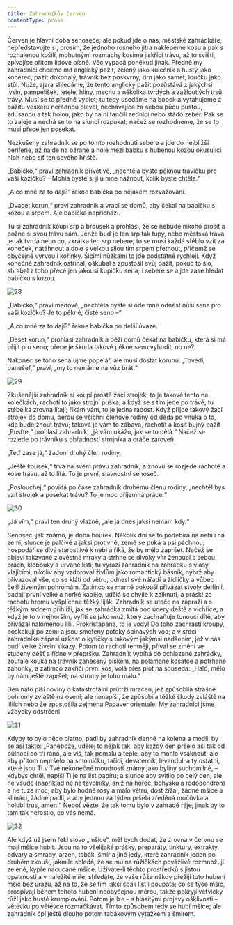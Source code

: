```yaml
---
title: Zahradníkův červen
contentType: prose
---
```


<section>

Červen je hlavní doba senoseče; ale pokud jde o nás, městské zahrádkáře, nepředstavujte si, prosím, že jednoho rosného jitra naklepeme kosu a pak s rozhalenou košilí, mohutnými rozmachy kosíme jiskřící trávu, až to sviští, zpívajíce přitom lidové písně. Věc vypadá poněkud jinak. Předně my zahradníci chceme mít anglický pažit, zelený jako kulečník a hustý jako koberec, pažit dokonalý, trávník bez poskvrny, drn jako samet, loučku jako stůl. Nuže, zjara shledáme, že tento anglický pažit pozůstává z jakýchsi lysin, pampelišek, jetele, hlíny, mechu a několika tvrdých a zažloutlých trsů trávy. Musí se to předně vyplet; tu tedy usedáme na bobek a vytahujeme z pažitu veškeru neřádnou plevel, nechávajíce za sebou půdu pustou, zdusanou a tak holou, jako by na ní tančili zedníci nebo stádo zeber. Pak se to zaleje a nechá se to na slunci rozpukat; načež se rozhodneme, že se to musí přece jen posekat.

Nezkušený zahradník se po tomto rozhodnutí sebere a jde do nejbližší periferie, až najde na ožrané a holé mezi babku s hubenou kozou okusující hloh nebo síť tenisového hřiště.

„Babičko,“ praví zahradník přívětivě, „nechtěla byste pěknou travičku pro vaši kozičku? – Mohla byste si jí u mne nažnout, kolik byste chtěla.“

„A co mně za to dají?“ řekne babička po nějakém rozvažování.

„Dvacet korun,“ praví zahradník a vrací se domů, aby čekal na babičku s kozou a srpem. Ale babička nepřichází.

Tu si zahradník koupí srp a brousek a prohlásí, že se nebude nikoho prosit a požne si svou trávu sám. Jenže buď je ten srp tak tupý, nebo městská tráva je tak tvrdá nebo co, zkrátka ten srp nebere; to se musí každé stéblo vzít za koneček, natáhnout a dole s velkou silou tím srpem přetnout, přičemž se obyčejně vyrvou i kořínky. Šicími nůžkami to jde podstatně rychleji. Když konečně zahradník ostříhal, oškubal a zpustošil svůj pažit, pokud to šlo, shrabal z toho přece jen jakousi kupičku sena; i sebere se a jde zase hledat babičku s kozou.

![28](./resources/28.jpg)  

„Babičko,“ praví medově, „nechtěla byste si ode mne odnést nůši sena pro vaši kozičku? Je to pěkné, čisté seno –“

„A co mně za to dají?“ řekne babička po delší úvaze.

„Deset korun,“ prohlásí zahradník a běží domů čekat na babičku, která si má přijít pro seno; přece je škoda takové pěkné seno vyhodit, no ne?

Nakonec se toho sena ujme popelář, ale musí dostat korunu. „Tovedí, panešef,“ praví, „my to nemáme na vůz brát.“

![29](./resources/29.jpg)  

Zkušenější zahradník si koupí prostě žací strojek; to je takové tento na kolečkách, rachotí to jako strojní puška, a když se s tím jede po trávě, tu stébélka zrovna lítají; říkám vám, to je jedna radost. Když přijde takový žací strojek do domu, perou se všichni členové rodiny od děda po vnuka o to, kdo bude žnout trávu; taková je vám to zábava, rachotit a kosit bujný pažit „Pusťte,“ prohlásí zahradník, „já vám ukážu, jak se to dělá.“ Načež se rozjede po trávníku s obřadností strojníka a oráče zároveň.

„Teď zase já,“ žadoní druhý člen rodiny.

„Ještě kousek,“ trvá na svém právu zahradník, a znovu se rozjede rachotě a kose trávu, až to lítá. To je první, slavnostní senoseč.

„Poslouchej,“ povídá po čase zahradník druhému členu rodiny, „nechtěl bys vzít strojek a posekat trávu? To je moc příjemná práce.“

![30](./resources/30.jpg)  

„Já vím,“ praví ten druhý vlažně, „ale já dnes jaksi nemám kdy.“

Senoseč, jak známo, je doba bouřek. Několik dní se to podebírá na nebi i na zemi; slunce je palčivé a jaksi protivné, země se puká a psi páchnou; hospodář se dívá starostlivě k nebi a říká, že by mělo zapršet. Načež se objeví takzvané zlověstné mraky a strhne se divoký vítr ženoucí s sebou prach, klobouky a urvané listí; tu vyrazí zahradník na zahrádku s vlasy vlajícími, nikoliv aby vzdoroval živlům jako romantický básník, nýbrž aby přivazoval vše, co se klátí od větru, odnesl své nářadí a židličky a vůbec čelil živelným pohromám. Zatímco se marně pokouší přivázat stvoly delfinií, padají první velké a horké kápěje, udělá se chvíle k zalknutí, a prásk! za rachotu hromu vyšplíchne těžký liják. Zahradník se uteče na zápraží a s těžkým srdcem přihlíží, jak se zahrádka zmítá pod údery deště a vichřice; a když je to v nejhorším, vyřítí se jako muž, který zachraňuje tonoucí dítě, aby přivázal nalomenou lilii. Prokristapána, to je vody! Do toho zachrastí kroupy, poskakují po zemi a jsou smeteny potoky špinavých vod; a v srdci zahradníka zápasí úzkost o kytičky s takovým jakýmsi nadšením, jež v nás budí velké živelní úkazy. Potom to rachotí temněji, příval se změní ve studený déšť a řídne v přepršku. Zahradník vybíhá do ochlazené zahrádky, zoufale kouká na trávník zanesený pískem, na polámané kosatce a potrhané záhonky, a zatímco zakřičí první kos, volá přes plot na souseda: „Haló, mělo by nám ještě zapršet; na stromy je toho málo.“

Den nato píší noviny o katastrofální průtrži mračen, jež způsobila strašné pohromy zvláště na osení; ale nenapíší, že způsobila těžké škody zvláště na liliích nebo že zpustošila zejména Papaver orientale. My zahradníci jsme vždycky odstrčeni.

![31](./resources/31.jpg)  

Kdyby to bylo něco platno, padl by zahradník denně na kolena a modlil by se asi takto: „Panebože, udělej to nějak tak, aby každý den pršelo asi tak od půlnoci do tří ráno, ale víš, tak pomalu a teple, aby to mohlo vsáknout; ale aby přitom nepršelo na smolničku, tařici, devaterník, levanduli a ty ostatní, které jsou Ti v Tvé nekonečné moudrosti známy jako byliny suchomilné, – kdybys chtěl, napíši Ti je na list papíru; a slunce aby svítilo po celý den, ale ne všude (například ne na tavolníky, aniž na hořec, bohyšku a rododendron) a ne tuze moc; aby bylo hodně rosy a málo větru, dost žížal, žádné mšice a slimáci, žádné padlí, a aby jednou za týden pršela zředěná močůvka a holubí trus, amen.“ Neboť vězte, že tak tomu bylo v zahradě ráje; jinak by to tam tak nerostlo, co vás nemá.

![32](./resources/32.jpg)  

Ale když už jsem řekl slovo „mšice“, měl bych dodat, že zrovna v červnu se mají mšice hubit. Jsou na to všelijaké prášky, preparáty, tinktury, extrakty, odvary a smrady, arzen, tabák, šmír a jiné jedy, které zahradník jeden po druhém zkouší, jakmile shledá, že se mu na růžičkách povážlivě rozmnožují zelené, kypře nacucané mšice. Užíváte-li těchto prostředků s jistou opatrností a v náležité míře, shledáte, že vaše růže někdy přežijí toto hubení mšic bez úrazu, až na to, že se tím jaksi spálí list i poupata; co se týče mšic, prospívají během tohoto hubení neobyčejnou měrou, takže pokryjí větvičky růží jako husté krumplování. Potom je lze – s hlasitými projevy ošklivosti – větévku po větévce rozmačkávat. Tímto způsobem tedy se hubí mšice; ale zahradník čpí ještě dlouho potom tabákovým výtažkem a šmírem.

</section>

[^1]: Trvalky. _Pozn. red._

[^2]: Odnož. _Pozn. red._

[^3]: Pověrečné zaříkávání. _Pozn. red._

[^4]: Hněv opěvuj, bohyně. _Pozn. red._

[^5]: Kyselá slatinná zemina, rašelina. _Pozn. red._

[^6]: Rašeliník. _Pozn. red._

[^7]: Krondaro/kromdar – lejno. _Pozn. red._

[^8]: Shawl (angl.) – pléd, přehoz. _Pozn. red._

[^9]: Pochodové tempo. _Pozn. red._

[^10]: Odnož, řízek. _Pozn. red._

[^11]: Pontus euxinus – lat. název pro severní pobřeží Černého moře. _Pozn. red_.

[^12]: Zvyková pravidla. _Pozn. red._

[^13]: Kněžská pokrývka hlavy. _Pozn. red._

[^14]: Sečná i bodná orientální zbraň se zahnutou čepelí. _Pozn. red._

[^15]: Kybelé – v řec. mytologii maloasijská bohyně uctívaná jako „velká matka bohů a všeho živého“. _Pozn. red._

[^16]: Hromadný nástup. _Pozn. red._

[^17]: Lámavá, křehká. _Pozn. red._

[^18]: Arne Novák (1880–1939), literární kritik a historik. _Pozn. red._

[^19]: Zdeněk Nejedlý (1878–1962), historik, muzikolog, umělecký kritik, politik, později ministr školství (ve funkci v letech 1945–1946, 1948–1953). _Pozn. red._

[^20]: Rojnice, z. něm. Schwarmlinie, tj. rozmístění bojové jednotky v řadě. _Pozn. red._
